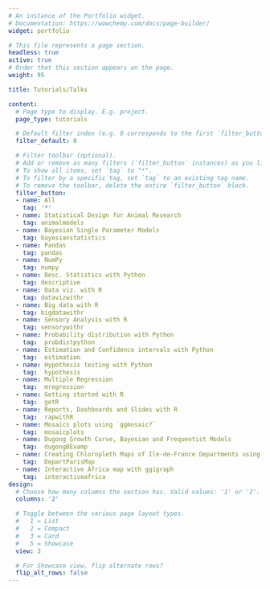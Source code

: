 ```yaml
---
# An instance of the Portfolio widget.
# Documentation: https://wowchemy.com/docs/page-builder/
widget: portfolio

# This file represents a page section.
headless: true
active: true
# Order that this section appears on the page.
weight: 95

title: Tutorials/Talks

content:
  # Page type to display. E.g. project.
  page_type: tutorials

  # Default filter index (e.g. 0 corresponds to the first `filter_button` instance below).
  filter_default: 0

  # Filter toolbar (optional).
  # Add or remove as many filters (`filter_button` instances) as you like.
  # To show all items, set `tag` to "*".
  # To filter by a specific tag, set `tag` to an existing tag name.
  # To remove the toolbar, delete the entire `filter_button` block.
  filter_button:
  - name: All
    tag: '*'
  - name: Statistical Design for Animal Research
    tag: animalmodels
  - name: Bayesian Single Parameter Models
    tag: bayesianstatistics
  - name: Pandas
    tag: pandas
  - name: NumPy
    tag: numpy
  - name: Desc. Statistics with Python
    tag: descriptive
  - name: Data viz. with R
    tag: datavizwithr
  - name: Big data with R
    tag: bigdatawithr
  - name: Sensory Analysis with R
    tag: sensorywithr
  - name: Probability distribution with Python
    tag:  probdistpython
  - name: Estimation and Confidence intervals with Python
    tag:  estimation
  - name: Hypothesis testing with Python
    tag:  hypothesis
  - name: Multiple Regression
    tag:  mregression
  - name: Getting started with R
    tag:  getR
  - name: Reports, Dashboards and Slides with R
    tag:  rapwithR
  - name: Mosaics plots using `ggmosaic?`
    tag:  mosaicplots
  - name: Dugong Growth Curve, Bayesian and Frequentist Models
    tag:  dugongBExamp
  - name: Creating Chloropleth Maps of Ile-de-France Departments using R, A Step by Step Guide
    tag:  DepartParisMap
  - name: Interactive Africa map with ggigraph
    tag:  interactiveafrica
design:
  # Choose how many columns the section has. Valid values: '1' or '2'.
  columns: '2'

  # Toggle between the various page layout types.
  #   1 = List
  #   2 = Compact
  #   3 = Card
  #   5 = Showcase
  view: 3

  # For Showcase view, flip alternate rows?
  flip_alt_rows: false
---
```

